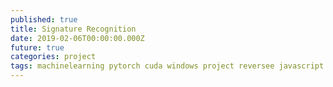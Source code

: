 ```yaml
---
published: true
title: Signature Recognition
date: 2019-02-06T00:00:00.000Z
future: true
categories: project
tags: machinelearning pytorch cuda windows project reversee javascript python flask
---
```

